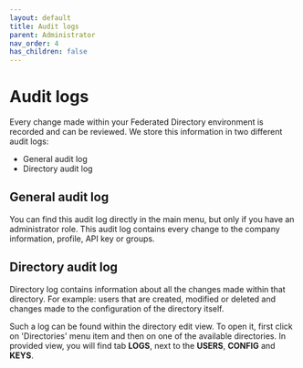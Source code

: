 ```yaml
---
layout: default
title: Audit logs
parent: Administrator
nav_order: 4
has_children: false
---
```


# Audit logs

Every change made within your Federated Directory environment is recorded and can be reviewed. We store this information in two different audit logs:

- General audit log
- Directory audit log

## General audit log

You can find this audit log directly in the main menu, but only if you have an administrator role. This audit log contains every change to the company information, profile, API key or groups.

## Directory audit log

Directory log contains information about all the changes made within that directory. For example: users that are created, modified or deleted and changes made to the configuration of the directory itself.

Such a log can be found within the directory edit view. To open it, first click on 'Directories' menu item and then on one of the available directories. In provided view, you will find tab **LOGS**, next to the **USERS**, **CONFIG** and **KEYS**.
